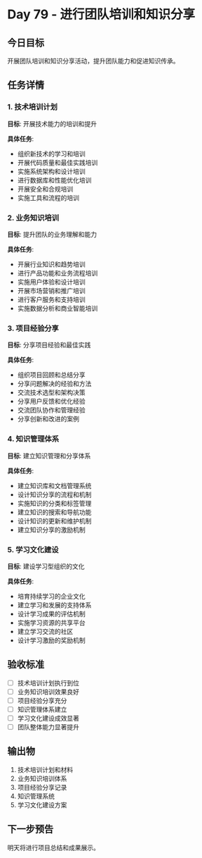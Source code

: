 # Day 79 - 进行团队培训和知识分享

## 今日目标
开展团队培训和知识分享活动，提升团队能力和促进知识传承。

## 任务详情

### 1. 技术培训计划
**目标**: 开展技术能力的培训和提升

**具体任务**:
- 组织新技术的学习和培训
- 开展代码质量和最佳实践培训
- 实施系统架构和设计培训
- 进行数据库和性能优化培训
- 开展安全和合规培训
- 实施工具和流程的培训

### 2. 业务知识培训
**目标**: 提升团队的业务理解和能力

**具体任务**:
- 开展行业知识和趋势培训
- 进行产品功能和业务流程培训
- 实施用户体验和设计培训
- 开展市场营销和推广培训
- 进行客户服务和支持培训
- 实施数据分析和商业智能培训

### 3. 项目经验分享
**目标**: 分享项目经验和最佳实践

**具体任务**:
- 组织项目回顾和总结分享
- 分享问题解决的经验和方法
- 交流技术选型和架构决策
- 分享用户反馈和优化经验
- 交流团队协作和管理经验
- 分享创新和改进的案例

### 4. 知识管理体系
**目标**: 建立知识管理和分享体系

**具体任务**:
- 建立知识库和文档管理系统
- 设计知识分享的流程和机制
- 实施知识的分类和标签管理
- 建立知识的搜索和导航功能
- 设计知识的更新和维护机制
- 建立知识分享的激励机制

### 5. 学习文化建设
**目标**: 建设学习型组织的文化

**具体任务**:
- 培育持续学习的企业文化
- 建立学习和发展的支持体系
- 设计学习成果的评估机制
- 实施学习资源的共享平台
- 建立学习交流的社区
- 设计学习激励的奖励机制

## 验收标准
- [ ] 技术培训计划执行到位
- [ ] 业务知识培训效果良好
- [ ] 项目经验分享充分
- [ ] 知识管理体系建立
- [ ] 学习文化建设成效显著
- [ ] 团队整体能力显著提升

## 输出物
1. 技术培训计划和材料
2. 业务知识培训体系
3. 项目经验分享记录
4. 知识管理系统
5. 学习文化建设方案

## 下一步预告
明天将进行项目总结和成果展示。
